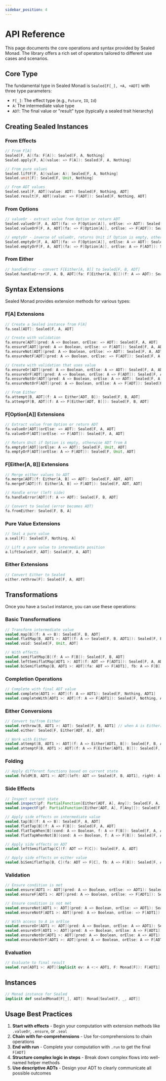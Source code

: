 ```yaml
---
sidebar_position: 4
---
```


# API Reference

This page documents the core operations and syntax provided by Sealed Monad. The library offers a rich set of operators tailored to different use cases and scenarios.

## Core Type

The fundamental type in Sealed Monad is `Sealed[F[_], +A, +ADT]` with three type parameters:

- `F[_]`: The effect type (e.g., `Future`, `IO`, `Id`)
- `A`: The intermediate value type 
- `ADT`: The final value or "result" type (typically a sealed trait hierarchy)

## Creating Sealed Instances

### From Effects

```scala
// From F[A]
Sealed[F, A](fa: F[A]): Sealed[F, A, Nothing]
Sealed.apply[F, A](value: => F[A]): Sealed[F, A, Nothing]

// From pure values 
Sealed.liftF[F, A](value: A): Sealed[F, A, Nothing]
Sealed.unit[F]: Sealed[F, Unit, Nothing]

// From ADT values
Sealed.seal[F, ADT](value: ADT): Sealed[F, Nothing, ADT]
Sealed.result[F, ADT](value: => F[ADT]): Sealed[F, Nothing, ADT]
```

### From Options

```scala
// valueOr - extract value from Option or return ADT
Sealed.valueOr[F, A, ADT](fa: => F[Option[A]], orElse: => ADT): Sealed[F, A, ADT]
Sealed.valueOrF[F, A, ADT](fa: => F[Option[A]], orElse: => F[ADT]): Sealed[F, A, ADT]

// emptyOr - inverse of valueOr, returns Unit if Option is empty, otherwise ADT
Sealed.emptyOr[F, A, ADT](fa: => F[Option[A]], orElse: A => ADT): Sealed[F, Unit, ADT]
Sealed.emptyOrF[F, A, ADT](fa: => F[Option[A]], orElse: A => F[ADT]): Sealed[F, Unit, ADT]
```

### From Either

```scala
// handleError - convert F[Either[A, B]] to Sealed[F, B, ADT]
Sealed.handleError[F, A, B, ADT](fa: F[Either[A, B]])(f: A => ADT): Sealed[F, B, ADT]
```

## Syntax Extensions

Sealed Monad provides extension methods for various types:

### F[A] Extensions

```scala
// Create a Sealed instance from F[A]
fa.seal[ADT]: Sealed[F, A, ADT]

// Create with validation
fa.ensure[ADT](pred: A => Boolean, orElse: => ADT): Sealed[F, A, ADT]
fa.ensureF[ADT](pred: A => Boolean, orElse: => F[ADT]): Sealed[F, A, ADT]
fa.ensureNot[ADT](pred: A => Boolean, orElse: => ADT): Sealed[F, A, ADT]
fa.ensureNotF[ADT](pred: A => Boolean, orElse: => F[ADT]): Sealed[F, A, ADT]

// Create with validation that uses value
fa.ensureOr[ADT](pred: A => Boolean, orElse: A => ADT): Sealed[F, A, ADT]
fa.ensureOrF[ADT](pred: A => Boolean, orElse: A => F[ADT]): Sealed[F, A, ADT] 
fa.ensureNotOr[ADT](pred: A => Boolean, orElse: A => ADT): Sealed[F, A, ADT]
fa.ensureNotOrF[ADT](pred: A => Boolean, orElse: A => F[ADT]): Sealed[F, A, ADT]

// From Either
fa.attempt[B, ADT](f: A => Either[ADT, B]): Sealed[F, B, ADT]
fa.attemptF[B, ADT](f: A => F[Either[ADT, B]]): Sealed[F, B, ADT]
```

### F[Option[A]] Extensions

```scala
// Extract value from Option or return ADT  
fa.valueOr[ADT](orElse: => ADT): Sealed[F, A, ADT]
fa.valueOrF[ADT](orElse: => F[ADT]): Sealed[F, A, ADT]

// Return Unit if Option is empty, otherwise ADT from A
fa.emptyOr[ADT](orElse: A => ADT): Sealed[F, Unit, ADT]
fa.emptyOrF[ADT](orElse: A => F[ADT]): Sealed[F, Unit, ADT]
```

### F[Either[A, B]] Extensions

```scala
// Merge either values to ADT
fa.merge[ADT](f: Either[A, B] => ADT): Sealed[F, ADT, ADT]
fa.mergeF[ADT](f: Either[A, B] => F[ADT]): Sealed[F, ADT, ADT] 

// Handle error (left side)
fa.handleError[ADT](f: A => ADT): Sealed[F, B, ADT]

// Convert to Sealed (error becomes ADT)  
fa.fromEither: Sealed[F, B, A]
```

### Pure Value Extensions

```scala
// Seal a pure value
a.seal[F]: Sealed[F, Nothing, A]

// Lift a pure value to intermediate position
a.liftSealed[F, ADT]: Sealed[F, A, ADT]
```

### Either Extensions

```scala
// Convert Either to Sealed
either.rethrow[F]: Sealed[F, A, ADT]
```

## Transformations

Once you have a `Sealed` instance, you can use these operations:

### Basic Transformations

```scala
// Transform intermediate value
sealed.map[B](f: A => B): Sealed[F, B, ADT]
sealed.flatMap[B, ADT1 >: ADT](f: A => Sealed[F, B, ADT1]): Sealed[F, B, ADT1]
sealed.void: Sealed[F, Unit, ADT]

// With effects
sealed.semiflatMap[B](f: A => F[B]): Sealed[F, B, ADT]
sealed.leftSemiflatMap[ADT1 >: ADT](f: ADT => F[ADT1]): Sealed[F, A, ADT1] 
sealed.biSemiflatMap[B, ADT1 >: ADT](fa: ADT => F[ADT1], fb: A => F[B]): Sealed[F, B, ADT1]
```

### Completion Operations

```scala
// Complete with final ADT value
sealed.complete[ADT1 >: ADT](f: A => ADT1): Sealed[F, Nothing, ADT1]
sealed.completeWith[ADT1 >: ADT](f: A => F[ADT1]): Sealed[F, Nothing, ADT1]
```

### Either Conversions

```scala
// Convert to/from Either
sealed.rethrow[B, ADT1 >: ADT]: Sealed[F, B, ADT1] // when A is Either[ADT1, B]
sealed.either: Sealed[F, Either[ADT, A], ADT]

// Work with Either
sealed.attempt[B, ADT1 >: ADT](f: A => Either[ADT1, B]): Sealed[F, B, ADT1]
sealed.attemptF[B, ADT1 >: ADT](f: A => F[Either[ADT1, B]]): Sealed[F, B, ADT1]
```

### Folding

```scala
// Apply different functions based on current state
sealed.foldM[B, ADT1 >: ADT](left: ADT => Sealed[F, B, ADT1], right: A => Sealed[F, B, ADT1]): Sealed[F, B, ADT1]
```

### Side Effects

```scala
// Inspect current state
sealed.inspect(pf: PartialFunction[Either[ADT, A], Any]): Sealed[F, A, ADT]
sealed.inspectF(pf: PartialFunction[Either[ADT, A], F[Any]]): Sealed[F, A, ADT]

// Apply side effects on intermediate value
sealed.tap[B](f: A => B): Sealed[F, A, ADT]
sealed.flatTap[B](f: A => F[B]): Sealed[F, A, ADT]
sealed.flatTapWhen[B](cond: A => Boolean, f: A => F[B]): Sealed[F, A, ADT]
sealed.flatTapWhenNot[B](cond: A => Boolean, f: A => F[B]): Sealed[F, A, ADT]

// Apply side effects on ADT
sealed.leftSemiflatTap[C](f: ADT => F[C]): Sealed[F, A, ADT]

// Apply side effects on either value
sealed.biSemiflatTap[B, C](fa: ADT => F[C], fb: A => F[B]): Sealed[F, A, ADT]
```

### Validation

```scala
// Ensure condition is met
sealed.ensure[ADT1 >: ADT](pred: A => Boolean, orElse: => ADT1): Sealed[F, A, ADT1]
sealed.ensureF[ADT1 >: ADT](pred: A => Boolean, orElse: => F[ADT1]): Sealed[F, A, ADT1]

// Ensure condition is not met
sealed.ensureNot[ADT1 >: ADT](pred: A => Boolean, orElse: => ADT1): Sealed[F, A, ADT1]
sealed.ensureNotF[ADT1 >: ADT](pred: A => Boolean, orElse: => F[ADT1]): Sealed[F, A, ADT1]

// With access to A in orElse
sealed.ensureOr[ADT1 >: ADT](pred: A => Boolean, orElse: A => ADT1): Sealed[F, A, ADT1]
sealed.ensureOrF[ADT1 >: ADT](pred: A => Boolean, orElse: A => F[ADT1]): Sealed[F, A, ADT1]
sealed.ensureNotOr[ADT1 >: ADT](pred: A => Boolean, orElse: A => ADT1): Sealed[F, A, ADT1]
sealed.ensureNotOrF[ADT1 >: ADT](pred: A => Boolean, orElse: A => F[ADT1]): Sealed[F, A, ADT1]
```

### Evaluation

```scala
// Evaluate to final result
sealed.run[ADT1 >: ADT](implicit ev: A <:< ADT1, F: Monad[F]): F[ADT1]
```

## Instances

```scala
// Monad instance for Sealed
implicit def sealedMonad[F[_], ADT]: Monad[Sealed[F, _, ADT]]
```

## Usage Best Practices

1. **Start with effects** - Begin your computation with extension methods like `.valueOr`, `.ensure`, or `.seal`
2. **Chain with for-comprehensions** - Use for-comprehensions to chain operations
3. **End with run** - Complete your computation with `.run` to get the final `F[ADT]`
4. **Structure complex logic in steps** - Break down complex flows into well-named helper methods
5. **Use descriptive ADTs** - Design your ADT to clearly communicate all possible outcomes